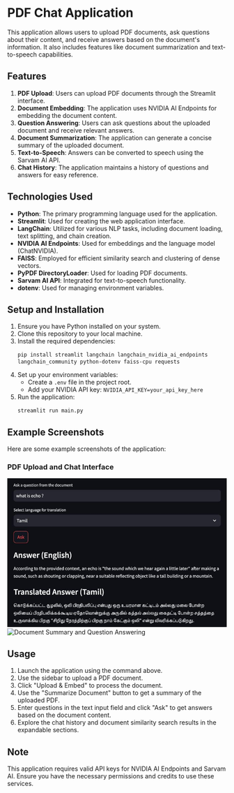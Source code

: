 # PDF Chat Application

This application allows users to upload PDF documents, ask questions about their content, and receive answers based on the document's information. It also includes features like document summarization and text-to-speech capabilities.

## Features

1. **PDF Upload**: Users can upload PDF documents through the Streamlit interface.
2. **Document Embedding**: The application uses NVIDIA AI Endpoints for embedding the document content.
3. **Question Answering**: Users can ask questions about the uploaded document and receive relevant answers.
4. **Document Summarization**: The application can generate a concise summary of the uploaded document.
5. **Text-to-Speech**: Answers can be converted to speech using the Sarvam AI API.
6. **Chat History**: The application maintains a history of questions and answers for easy reference.

## Technologies Used

- **Python**: The primary programming language used for the application.
- **Streamlit**: Used for creating the web application interface.
- **LangChain**: Utilized for various NLP tasks, including document loading, text splitting, and chain creation.
- **NVIDIA AI Endpoints**: Used for embeddings and the language model (ChatNVIDIA).
- **FAISS**: Employed for efficient similarity search and clustering of dense vectors.
- **PyPDF DirectoryLoader**: Used for loading PDF documents.
- **Sarvam AI API**: Integrated for text-to-speech functionality.
- **dotenv**: Used for managing environment variables.

## Setup and Installation

1. Ensure you have Python installed on your system.
2. Clone this repository to your local machine.
3. Install the required dependencies:
   ```
   pip install streamlit langchain langchain_nvidia_ai_endpoints langchain_community python-dotenv faiss-cpu requests
   ```
4. Set up your environment variables:
   - Create a `.env` file in the project root.
   - Add your NVIDIA API key: `NVIDIA_API_KEY=your_api_key_here`
5. Run the application:
   ```
   streamlit run main.py
   ```
## Example Screenshots

Here are some example screenshots of the application:

### PDF Upload and Chat Interface
![PDF Upload and Chat Interface](ncert1.jfif)
![Document Summary and Question Answering](ncert2.jpeg)

## Usage

1. Launch the application using the command above.
2. Use the sidebar to upload a PDF document.
3. Click "Upload & Embed" to process the document.
4. Use the "Summarize Document" button to get a summary of the uploaded PDF.
5. Enter questions in the text input field and click "Ask" to get answers based on the document content.
6. Explore the chat history and document similarity search results in the expandable sections.

## Note

This application requires valid API keys for NVIDIA AI Endpoints and Sarvam AI. Ensure you have the necessary permissions and credits to use these services.
